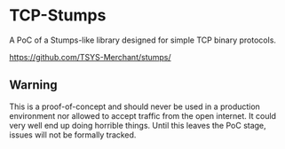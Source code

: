 # TCP-Stumps
A PoC of a Stumps-like library designed for simple TCP binary protocols.

https://github.com/TSYS-Merchant/stumps/

## Warning

This is a proof-of-concept and should never be used in a production environment nor allowed to accept traffic from the open internet.  It could very well end up doing horrible things.  Until this leaves the PoC stage, issues will not be formally tracked.
